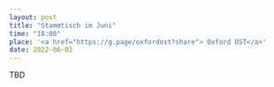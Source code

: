 ```yaml
---
layout: post
title: "Stammtisch im Juni"
time: "18:00"
place: '<a href="https://g.page/oxfordost?share"> Oxford OST</a>'
date: 2022-06-02
---
```


TBD

